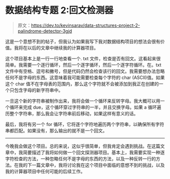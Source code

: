# 数据结构专题 2:回文检测器

> 原文：<https://dev.to/kevinsarav/data-structures-project-2-palindrome-detector-3gjd>

这是一个意想不到的帖子，但我认为如果我写下我对数据结构项目的想法会很有价值。我将在以后的文章中继续我的计算器项目。

这个项目基本上是一行一行地查看一个. txt 文件，检查是否有回文。这看起来很简单。我需要一个逐行循环，然后一个逐字循环，然后一个逐字符循环。在。txt 文件中有空格、逗号和撇号，但是代码仍然会检查该行的回文。我需要想办法忽略任何不是字母的东西。这意味着我可能需要检查每个字符的 char (ASCII)值。如果这个 char 值不在字母表的范围内，那么这个字符就不会被添加到我正在创建的一个只包含字母的新字符串中。

一旦这个新的字符串被制作出来，我将会做一个循环来反转字母。我大概可以用一个循环来完成 due，这个循环穿过字符串的一半，并且交换字母。如果 a 循环遍历整个字符串，那么我会让字符串前后移动，如果这样有意义的话。

最后，我将有另一个 for 循环，它将逐个字符地遍历两个字符串，以确保所有字符串都匹配。如果没有，那么输出的就不是一个回文。

* * *

今晚我会做这个项目。总的来说，这似乎很简单，但我肯定会遇到挑战。在这篇文章中，我简要描述了我将如何做一个回文探测器项目。基本上，我需要实现一种逐字符检查的方法，一种忽略任何不是字母的东西的方法，以及一种反转一行的方法。在我的下一篇文章中，我将讨论我在这个项目中面临的意想不到的挑战，以及我的计算器项目中任何可能的后续工作。